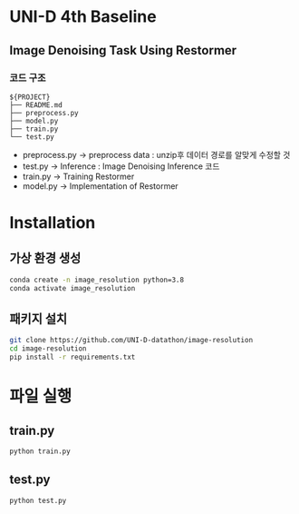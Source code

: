 # UNI-D 4th Baseline
## Image Denoising Task Using Restormer

### 코드 구조

```
${PROJECT}
├── README.md
├── preprocess.py
├── model.py
├── train.py
└── test.py
```
- preprocess.py -> preprocess data : unzip후 데이터 경로를 알맞게 수정할 것
- test.py -> Inference : Image Denoising Inference 코드
- train.py -> Training Restormer 
- model.py -> Implementation of Restormer 

# Installation
## 가상 환경 생성
```bash
conda create -n image_resolution python=3.8
conda activate image_resolution
```

## 패키지 설치
```bash
git clone https://github.com/UNI-D-datathon/image-resolution
cd image-resolution
pip install -r requirements.txt
```

# 파일 실행
## train.py
```bash
python train.py
```
## test.py
```bash
python test.py
```